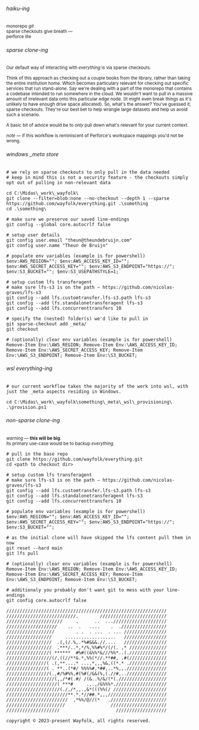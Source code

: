###### haiku-ing
<sup>monorepo _git_\
sparse checkouts give breath —\
perforce lite</sup>

###### sparse clone-ing
<sup>Our default way of interacting with _everything_ is via sparse checkouts.<br><br>
Think of this approach as checking out a couple books from the library, rather than taking the entire institution home. Which becomes particulary relevant for checking out specific services that run stand-alone. Say we're dealing with a part of the monorepo that contains a codebase intended to run  somewhere in the cloud. We wouldn't want to pull in a massive amount of irrelevant data onto this particular edge node. (It might even break things as it's unlikely to have enough drive space allocated). So, what's the answer? You've guessed it; sparse checkouts. They're our best bet to help wrangle large datasets and help us avoid such a scenario.<br><br>A basic bit of advice would be to _only_ pull down what's relevant for your current context.<br><br>_note_ — if this workflow is reminiscent of Perforce's workspace mappings you'd not be wrong.</sup>

###### windows _meta store
```
# we rely on sparse checkouts to only pull in the data needed
# keep in mind this is not a security feature - the checkouts simply opt out of pulling in non-relevant data

cd C:\Midas\_work\_wayfolk\
git clone --filter=blob:none --no-checkout --depth 1 --sparse https://github.com/wayfolk/everything.git .\something
cd .\something\

# make sure we preserve our saved line-endings
git config --global core.autocrlf false

# setup user details
git config user.email "theun@theundebruijn.com"
git config user.name "Theun de Bruijn"

# populate env variables (example is for powershell)
$env:AWS_REGION=""; $env:AWS_ACCESS_KEY_ID=""; $env:AWS_SECRET_ACCESS_KEY=""; $env:AWS_S3_ENDPOINT="https://"; $env:S3_BUCKET=""; $env:S3_USEPATHSTYLE=1;

# setup custom lfs transferagent
# make sure lfs-s3 is on the path — https://github.com/nicolas-graves/lfs-s3
git config --add lfs.customtransfer.lfs-s3.path lfs-s3
git config --add lfs.standalonetransferagent lfs-s3
git config --add lfs.concurrenttransfers 10

# specify the (nested) folder(s) we'd like to pull in
git sparse-checkout add _meta/
git checkout

# (optionally) clear env variables (example is for powershell)
Remove-Item Env:\AWS_REGION; Remove-Item Env:\AWS_ACCESS_KEY_ID; Remove-Item Env:\AWS_SECRET_ACCESS_KEY; Remove-Item Env:\AWS_S3_ENDPOINT; Remove-Item Env:\S3_BUCKET;
```

###### wsl everything-ing
```
# our current workflow takes the majority of the work into wsl, with just the _meta aspects residing in Windows.

cd C:\Midas\_work\_wayfolk\something\_meta\_wsl\_provisioning\
.\provision.ps1
```


###### non-sparse clone-ing
<sup>_warning_ — **this will be big**.<br>
its primary use-case would be to backup _everything_.</sup>
```
# pull in the base repo
git clone https://github.com/wayfolk/everything.git
cd <path to checkout dir>

# setup custom lfs transferagent
# make sure lfs-s3 is on the path — https://github.com/nicolas-graves/lfs-s3
git config --add lfs.customtransfer.lfs-s3.path lfs-s3
git config --add lfs.standalonetransferagent lfs-s3
git config --add lfs.concurrenttransfers 10

# populate env variables (example is for powershell)
$env:AWS_REGION=""; $env:AWS_ACCESS_KEY_ID=""; $env:AWS_SECRET_ACCESS_KEY=""; $env:AWS_S3_ENDPOINT="https://"; $env:S3_BUCKET="";

# as the initial clone will have skipped the lfs content pull them in now
git reset --hard main
git lfs pull

# (optionally) clear env variables (example is for powershell)
Remove-Item Env:\AWS_REGION; Remove-Item Env:\AWS_ACCESS_KEY_ID; Remove-Item Env:\AWS_SECRET_ACCESS_KEY; Remove-Item Env:\AWS_S3_ENDPOINT; Remove-Item Env:\S3_BUCKET;
```
```
# additionaly you probably don't want git to mess with your line-endings
git config core.autocrlf false
```
```
////////////////////////////////////////////////////////////
//////////////////////////.        /////////////////////////
/////////////////////     .      ..  ...////////////////////
///////////////////    ..  .   ....    .  ./////////////////
//////////////////        . .  . ...  . ... ////////////////
/////////////////     ...................   ////////////////
/////////////////  .(,(/.%,.*%#&&&.//....   ////////////////
/////////////////  .***/..*,*/%,%%#%*/(/(. ,* //////////////
////////////////( ******  #%#((&%%*&///%%*..(.//////////////
/////////////////(/,((//**&.*,%%(*//.**##, .#(//////////////
///////////////( .(,**....* ...,*,,,%&,((*.* .//////////////
///////////////( . **..(*#/ %%%%#,*##,..*%,,.///////////////
////////////////(.,#/%#%%,#(%#(/&&(%,(.//#,..///////////////
//////////////////(,,/*#(.#/ /(&..%/&/(*(.//////////////////
///////////////////( ***#     .,.,/&%%%*.///////////////////
////////////////////(./,/*,,.,&*(((%%(/ ////////////////////
///////////////////////**.*.*//##.*,,,//////////////////////
///////////////////////  ,*%%/@//(*   ./////////////////////
//////////////////////                 /////////////////////
////////////////////                     ///////////////////

copyright © 2023-present Wayfolk, all rights reserved.
```
